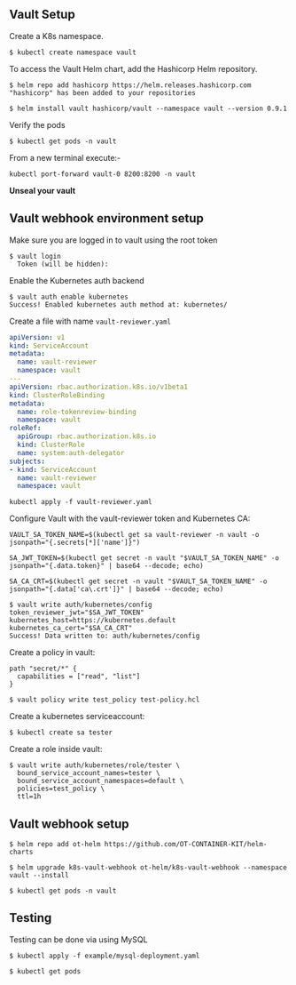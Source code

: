 ## Vault Setup

Create a K8s namespace.

```shell
$ kubectl create namespace vault
```

To access the Vault Helm chart, add the Hashicorp Helm repository.

```shell
$ helm repo add hashicorp https://helm.releases.hashicorp.com
"hashicorp" has been added to your repositories
```

```shell
$ helm install vault hashicorp/vault --namespace vault --version 0.9.1
```

Verify the pods

```shell
$ kubectl get pods -n vault
```

From a new terminal execute:-

```shell
kubectl port-forward vault-0 8200:8200 -n vault
```

**Unseal your vault**

## Vault webhook environment setup

Make sure you are logged in to vault using the root token

```shell
$ vault login
  Token (will be hidden):
```

Enable the Kubernetes auth backend

```shell
$ vault auth enable kubernetes
Success! Enabled kubernetes auth method at: kubernetes/
```

Create a file with name `vault-reviewer.yaml`

```yaml
apiVersion: v1
kind: ServiceAccount
metadata:
  name: vault-reviewer
  namespace: vault
---
apiVersion: rbac.authorization.k8s.io/v1beta1
kind: ClusterRoleBinding
metadata:
  name: role-tokenreview-binding
  namespace: vault
roleRef:
  apiGroup: rbac.authorization.k8s.io
  kind: ClusterRole
  name: system:auth-delegator
subjects:
- kind: ServiceAccount
  name: vault-reviewer
  namespace: vault
```

```shell
kubectl apply -f vault-reviewer.yaml
```

Configure Vault with the vault-reviewer token and Kubernetes CA:

```shell
VAULT_SA_TOKEN_NAME=$(kubectl get sa vault-reviewer -n vault -o jsonpath="{.secrets[*]['name']}")

SA_JWT_TOKEN=$(kubectl get secret -n vault "$VAULT_SA_TOKEN_NAME" -o jsonpath="{.data.token}" | base64 --decode; echo)

SA_CA_CRT=$(kubectl get secret -n vault "$VAULT_SA_TOKEN_NAME" -o jsonpath="{.data['ca\.crt']}" | base64 --decode; echo)

$ vault write auth/kubernetes/config token_reviewer_jwt="$SA_JWT_TOKEN" kubernetes_host=https://kubernetes.default kubernetes_ca_cert="$SA_CA_CRT"
Success! Data written to: auth/kubernetes/config
```

Create a policy in vault:

```hcl
path "secret/*" {
  capabilities = ["read", "list"]
}
```

```shell
$ vault policy write test_policy test-policy.hcl
```

Create a kubernetes serviceaccount:

```shell
$ kubectl create sa tester
```

Create a role inside vault:

```shell
$ vault write auth/kubernetes/role/tester \
  bound_service_account_names=tester \
  bound_service_account_namespaces=default \
  policies=test_policy \
  ttl=1h
```

## Vault webhook setup

```shell
$ helm repo add ot-helm https://github.com/OT-CONTAINER-KIT/helm-charts

$ helm upgrade k8s-vault-webhook ot-helm/k8s-vault-webhook --namespace vault --install
```

```shell
$ kubectl get pods -n vault
```

## Testing

Testing can be done via using MySQL

```shell
$ kubectl apply -f example/mysql-deployment.yaml
```

```shell
$ kubectl get pods
```
